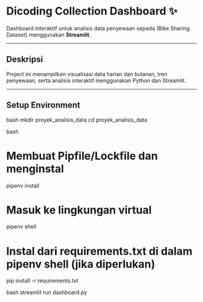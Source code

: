 # Dicoding Collection Dashboard ✨

Dashboard interaktif untuk analisis data penyewaan sepeda (Bike Sharing Dataset) menggunakan **Streamlit**.

---

## **Deskripsi**
Project ini menampilkan visualisasi data harian dan bulanan, tren penyewaan, serta analisis interaktif menggunakan Python dan Streamlit.

---


## **Setup Environment**
bash
mkdir proyek_analisis_data
cd proyek_analisis_data

bash
# Membuat Pipfile/Lockfile dan menginstal
pipenv install

# Masuk ke lingkungan virtual
pipenv shell

# Instal dari requirements.txt di dalam pipenv shell (jika diperlukan)
pip install -r requirements.txt

bash
streamlit run dashboard.py
